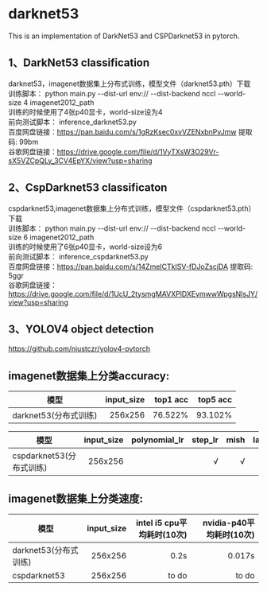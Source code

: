 # darknet53

This is an implementation of DarkNet53 and CSPDarknet53 in pytorch.     

1、DarkNet53 classification  
---------------------------
darknet53，imagenet数据集上分布式训练，模型文件（darknet53.pth）下载   
训练脚本： python main.py --dist-url env:// --dist-backend nccl --world-size 4 imagenet2012_path  
训练的时候使用了4张p40显卡，world-size设为4  
前向测试脚本： inference_darknet53.py   
百度网盘链接：https://pan.baidu.com/s/1gRzKsec0xvVZENxbnPvJmw 提取码: 99bm    
谷歌网盘链接：https://drive.google.com/file/d/1VyTXsW3O29Vr-sX5VZCpQLy_3CV4EpYX/view?usp=sharing  

2、CspDarknet53 classificaton    
-----------------------------    
cspdarknet53,imagenet数据集上分布式训练，模型文件（cspdarknet53.pth）下载  
训练脚本： python main.py --dist-url env:// --dist-backend nccl --world-size 6 imagenet2012_path  
训练的时候使用了6张p40显卡，world-size设为6  
前向测试脚本：  inference_cspdarknet53.py   
百度网盘链接：https://pan.baidu.com/s/14ZmeICTklSV-fDJoZscjDA 提取码: 5ggr   
谷歌网盘链接：https://drive.google.com/file/d/1UcU_2tysmgMAVXPlDXEvmwwWpgsNlsJY/view?usp=sharing     

3、YOLOV4 object detection    
------------------------------  
https://github.com/njustczr/yolov4-pytorch    

imagenet数据集上分类accuracy:  
---------------------------  
| 模型        |  input_size  | top1 acc |  top5 acc |
| --------   | -----: |  -----:   |   -----:  | 
| darknet53(分布式训练)        | 256x256 | 76.522% |  93.102%  |

|  模型 |input_size|polynomial_lr|step_lr|mish|label_smoothing|cut_mix|epoch|top1_acc|
| -----------| ---------:|--------:|-------:|-----:|----------------:|--------:|-----:|----------:|
| cspdarknet53(分布式训练)| 256x256 |        |    √    |   √   |       √          |         |   120   |    76.76%   | 


imagenet数据集上分类速度:  
------------------------  
| 模型  | input_size | intel i5 cpu平均耗时(10次) | nvidia-p40平均耗时(10次) |
| ----- | -------: | ----------: | -----------: |
|darknet53(分布式训练)| 256x256 | 0.2s  | 0.017s |
|cspdarknet53| 256x256 |  to do   |  to do  |

